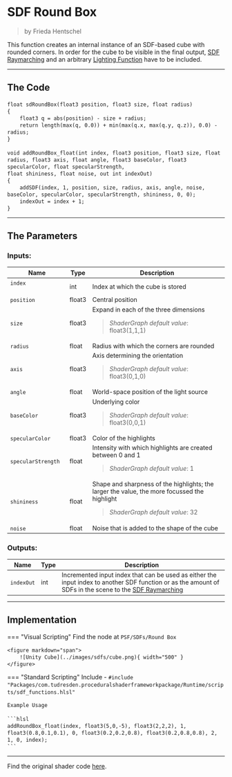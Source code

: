 <div class="container">
    <h1 class="main-heading">SDF Round Box</h1>
    <blockquote class="author">by Frieda Hentschel</blockquote>
</div>

This function creates an internal instance of an SDF-based cube with rounded corners. In order for the cube to be visible in the final output, [SDF Raymarching](raymarching.md) and an arbitrary [Lighting Function](../lighting/generalInformation.md) have to be included. 

---

## The Code

``` hlsl
float sdRoundBox(float3 position, float3 size, float radius)
{
    float3 q = abs(position) - size + radius;
    return length(max(q, 0.0)) + min(max(q.x, max(q.y, q.z)), 0.0) - radius;
}

void addRoundBox_float(int index, float3 position, float3 size, float radius, float3 axis, float angle, float3 baseColor, float3 specularColor, float specularStrength,
float shininess, float noise, out int indexOut)
{
    addSDF(index, 1, position, size, radius, axis, angle, noise, baseColor, specularColor, specularStrength, shininess, 0, 0);
    indexOut = index + 1;
}
```

---

## The Parameters

### Inputs:
| Name            | Type     | Description |
|-----------------|----------|-------------|
| `index`  <img width=100/>  | int   | Index at which the cube is stored  |
| `position`        | float3   | Central position |
| `size`        | float3   | Expand in each of the three dimensions <br> <blockquote>*ShaderGraph default value*: float3(1,1,1)</blockquote>|
| `radius`        | float   | Radius with which the corners are rounded |
| `axis`            | float3   | Axis determining the orientation <br> <blockquote>*ShaderGraph default value*: float3(0,1,0)</blockquote>|
| `angle` | float   | World-space position of the light source |
| `baseColor`  | float3   | Underlying color <br> <blockquote>*ShaderGraph default value*: float3(0,0,1)</blockquote>|
| `specularColor`        | float3   | Color of the highlights |
| `specularStrength`            | float   | Intensity with which highlights are created between 0 and 1 <br> <blockquote>*ShaderGraph default value*: 1</blockquote> |
| `shininess` | float   | Shape and sharpness of the highlights; the larger the value, the more focussed the highlight  <br> <blockquote>*ShaderGraph default value*: 32</blockquote>|
| `noise` | float   | Noise that is added to the shape of the cube |

### Outputs:
| Name            | Type     | Description |
|-----------------|----------|-------------|
| `indexOut`  | int   | Incremented input index that can be used as either the input index to another SDF function or as the amount of SDFs in the scene to the [SDF Raymarching](raymarching.md) |

---

## Implementation

=== "Visual Scripting"
    Find the node at `PSF/SDFs/Round Box`

    <figure markdown="span">
        ![Unity Cube](../images/sdfs/cube.png){ width="500" }
    </figure>

=== "Standard Scripting"
    Include - ```#include "Packages/com.tudresden.proceduralshaderframeworkpackage/Runtime/scripts/sdf_functions.hlsl"```

    Example Usage

    ```hlsl
    addRoundBox_float(index, float3(5,0,-5), float3(2,2,2), 1, float3(0.8,0.1,0.1), 0, float3(0.2,0.2,0.8), float3(0.2,0.8,0.8), 2, 1, 0, index);
    ```


---

Find the original shader code [here](../../../shaders/geometry/Geometry_SDFs.md).